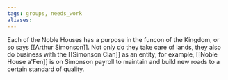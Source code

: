 ```yaml
---
tags: groups, needs_work
aliases:
---
```

Each of the Noble Houses has a purpose in the funcon of the Kingdom, or so says [[Arthur Simonson]]. Not only do they take care of lands, they also do business with the [[Simonson Clan]] as an entity; for example, [[Noble House a'Fen]] is on Simonson payroll to maintain and build new roads to a certain standard of quality. 

